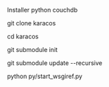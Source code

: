 Installer python couchdb

git clone karacos

cd karacos

git submodule init

git submodule update --recursive

python py/start_wsgiref.py